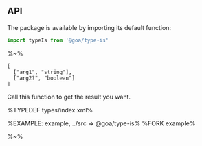 ## API

The package is available by importing its default function:

```js
import typeIs from '@goa/type-is'
```

%~%

```## typeIs
[
  ["arg1", "string"],
  ["arg2?", "boolean"]
]
```

Call this function to get the result you want.

%TYPEDEF types/index.xml%

%EXAMPLE: example, ../src => @goa/type-is%
%FORK example%

%~%